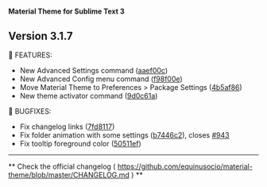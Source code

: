 #### Material Theme for Sublime Text 3

## Version 3.1.7

📣 FEATURES:

  - New Advanced Settings command ([aaef00c](https://github.com/equinusocio/material-theme/commit/aaef00c))
  - New Advanced Config menu command ([f98f00e](https://github.com/equinusocio/material-theme/commit/f98f00e))
  - Move Material Theme to Preferences > Package Settings ([4b5af86](https://github.com/equinusocio/material-theme/commit/4b5af86))
  - New theme activator command ([9d0c61a](https://github.com/equinusocio/material-theme/commit/9d0c61a))


📣 BUGFIXES:

  - Fix changelog links ([7fd8117](https://github.com/equinusocio/material-theme/commit/7fd8117))
  - Fix folder animation with some settings ([b7446c2](https://github.com/equinusocio/material-theme/commit/b7446c2)), closes [#943](https://github.com/equinusocio/material-theme/issues/943)
  - Fix tooltip foreground color ([50511ef](https://github.com/equinusocio/material-theme/commit/50511ef))


********************************************************************************

** Check the official changelog ( https://github.com/equinusocio/material-theme/blob/master/CHANGELOG.md  ) **
